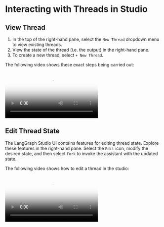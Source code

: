 # Interacting with Threads in Studio

## View Thread

1. In the top of the right-hand pane, select the `New Thread` dropdown menu to view existing threads.
1. View the state of the thread (i.e. the output) in the right-hand pane.
1. To create a new thread, select `+ New Thread`.

The following video shows these exact steps being carried out:

<video controls="true" allowfullscreen="true" poster="../img/studio_threads_poster.png">
    <source src="../img/studio_threads.mp4" type="video/mp4">
</video>

## Edit Thread State

The LangGraph Studio UI contains features for editing thread state. Explore these features in the right-hand pane. Select the `Edit` icon, modify the desired state, and then select `Fork` to invoke the assistant with the updated state.

The following video shows how to edit a thread in the studio:

<video controls allowfullscreen="true" poster="../img/studio_forks_poster.png">
    <source src="../img/studio_forks.mp4" type="video/mp4">
</video>
